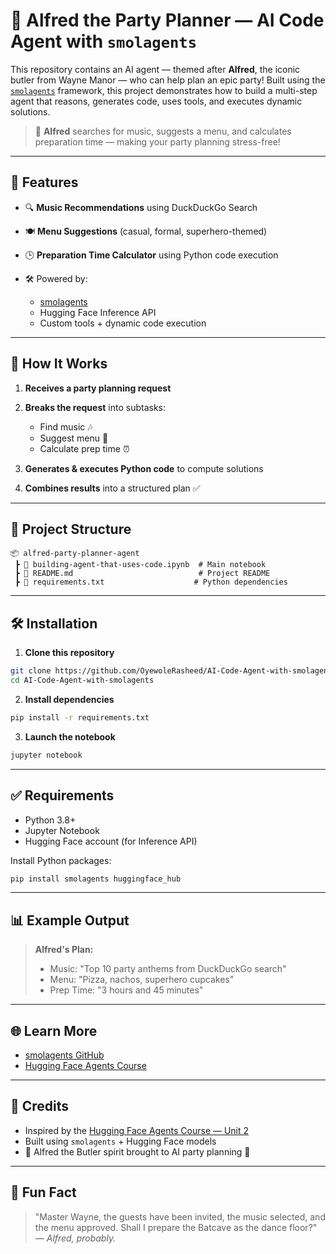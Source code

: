 # 🎉 Alfred the Party Planner — AI Code Agent with `smolagents`

This repository contains an AI agent — themed after **Alfred**, the iconic butler from Wayne Manor — who can help plan an epic party! Built using the [`smolagents`](https://github.com/smol-ai/smolagents) framework, this project demonstrates how to build a multi-step agent that reasons, generates code, uses tools, and executes dynamic solutions.

> 🦇 **Alfred** searches for music, suggests a menu, and calculates preparation time — making your party planning stress-free!

---

## 🚀 Features

* 🔍 **Music Recommendations** using DuckDuckGo Search
* 🍽️ **Menu Suggestions** (casual, formal, superhero-themed)
* 🕒 **Preparation Time Calculator** using Python code execution
* 🛠️ Powered by:

  * [smolagents](https://github.com/smol-ai/smolagents)
  * Hugging Face Inference API
  * Custom tools + dynamic code execution

---

## 🧠 How It Works

1. **Receives a party planning request**
2. **Breaks the request** into subtasks:

   * Find music 🎶
   * Suggest menu 🍕
   * Calculate prep time ⏰
3. **Generates & executes Python code** to compute solutions
4. **Combines results** into a structured plan ✅

---

## 📂 Project Structure

```
📦 alfred-party-planner-agent
 ┣ 📜 building-agent-that-uses-code.ipynb  # Main notebook
 ┣ 📜 README.md                            # Project README
 ┣ 📜 requirements.txt                    # Python dependencies
```

---
## 🛠️ Installation

1. **Clone this repository**

```bash
git clone https://github.com/OyewoleRasheed/AI-Code-Agent-with-smolagents.git
cd AI-Code-Agent-with-smolagents
```

2. **Install dependencies**

```bash
pip install -r requirements.txt
```

3. **Launch the notebook**

```bash
jupyter notebook
```

---

## ✅ Requirements

* Python 3.8+
* Jupyter Notebook
* Hugging Face account (for Inference API)

Install Python packages:

```bash
pip install smolagents huggingface_hub
```

---

## 📊 Example Output

> **Alfred's Plan:**
>
> * Music: "Top 10 party anthems from DuckDuckGo search"
> * Menu: "Pizza, nachos, superhero cupcakes"
> * Prep Time: "3 hours and 45 minutes"

---

## 🌐 Learn More

* [smolagents GitHub](https://github.com/smol-ai/smolagents)
* [Hugging Face Agents Course](https://huggingface.co/agents-course)

---

## 📝 Credits

* Inspired by the [Hugging Face Agents Course — Unit 2](https://huggingface.co/agents-course/notebooks/blob/main/unit2/smolagents/code_agents.ipynb)
* Built using `smolagents` + Hugging Face models
* 🦇 Alfred the Butler spirit brought to AI party planning 🎉

---

## 🦇 Fun Fact

> "Master Wayne, the guests have been invited, the music selected, and the menu approved. Shall I prepare the Batcave as the dance floor?"
> — *Alfred, probably.*
